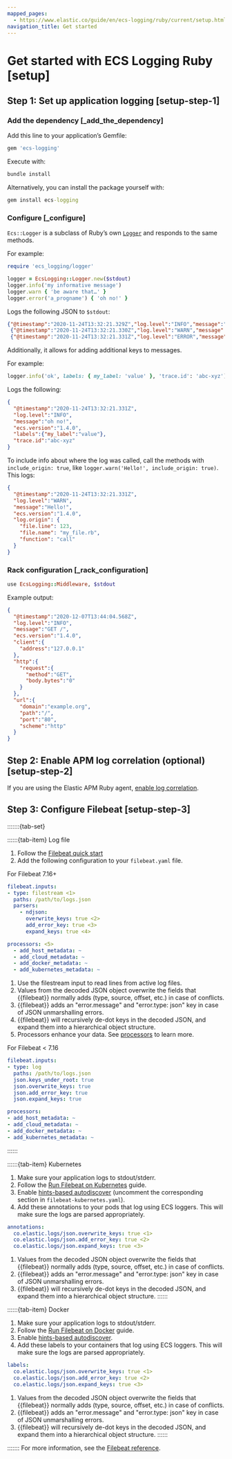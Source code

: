 ```yaml
---
mapped_pages:
  - https://www.elastic.co/guide/en/ecs-logging/ruby/current/setup.html
navigation_title: Get started
---
```


# Get started with ECS Logging Ruby [setup]


## Step 1: Set up application logging [setup-step-1]


### Add the dependency [_add_the_dependency]

Add this line to your application’s Gemfile:

```ruby
gem 'ecs-logging'
```

Execute with:

```cmd
bundle install
```

Alternatively, you can install the package yourself with:

```cmd
gem install ecs-logging
```


### Configure [_configure]

`Ecs::Logger` is a subclass of Ruby’s own [`Logger`](https://ruby-doc.org/stdlib/libdoc/logger/rdoc/Logger.md) and responds to the same methods.

For example:

```ruby
require 'ecs_logging/logger'

logger = EcsLogging::Logger.new($stdout)
logger.info('my informative message')
logger.warn { 'be aware that…' }
logger.error('a_progname') { 'oh no!' }
```

Logs the following JSON to `$stdout`:

```json
{"@timestamp":"2020-11-24T13:32:21.329Z","log.level":"INFO","message":"very informative","ecs.version":"1.4.0"}
 {"@timestamp":"2020-11-24T13:32:21.330Z","log.level":"WARN","message":"be aware that…","ecs.version":"1.4.0"}
 {"@timestamp":"2020-11-24T13:32:21.331Z","log.level":"ERROR","message":"oh no!","ecs.version":"1.4.0","process.title":"a_progname"}
```

Additionally, it allows for adding additional keys to messages.

For example:

```ruby
logger.info('ok', labels: { my_label: 'value' }, 'trace.id': 'abc-xyz')
```

Logs the following:

```json
{
  "@timestamp":"2020-11-24T13:32:21.331Z",
  "log.level":"INFO",
  "message":"oh no!",
  "ecs.version":"1.4.0",
  "labels":{"my_label":"value"},
  "trace.id":"abc-xyz"
}
```

To include info about where the log was called, call the methods with `include_origin: true`, like `logger.warn('Hello!', include_origin: true)`. This logs:

```json
{
  "@timestamp":"2020-11-24T13:32:21.331Z",
  "log.level":"WARN",
  "message":"Hello!",
  "ecs.version":"1.4.0",
  "log.origin": {
    "file.line": 123,
    "file.name": "my_file.rb",
    "function": "call"
  }
}
```


### Rack configuration [_rack_configuration]

```ruby
use EcsLogging::Middleware, $stdout
```

Example output:

```json
{
  "@timestamp":"2020-12-07T13:44:04.568Z",
  "log.level":"INFO",
  "message":"GET /",
  "ecs.version":"1.4.0",
  "client":{
    "address":"127.0.0.1"
  },
  "http":{
    "request":{
      "method":"GET",
      "body.bytes":"0"
    }
  },
  "url":{
    "domain":"example.org",
    "path":"/",
    "port":"80",
    "scheme":"http"
  }
}
```


## Step 2: Enable APM log correlation (optional) [setup-step-2]

If you are using the Elastic APM Ruby agent, [enable log correlation](apm-agent-ruby://reference/logs.md).


## Step 3: Configure Filebeat [setup-step-3]

:::::::{tab-set}

::::::{tab-item} Log file
1. Follow the [Filebeat quick start](beats://reference/filebeat/filebeat-installation-configuration.md)
2. Add the following configuration to your `filebeat.yaml` file.

For Filebeat 7.16+

```yaml
filebeat.inputs:
- type: filestream <1>
  paths: /path/to/logs.json
  parsers:
    - ndjson:
      overwrite_keys: true <2>
      add_error_key: true <3>
      expand_keys: true <4>

processors: <5>
  - add_host_metadata: ~
  - add_cloud_metadata: ~
  - add_docker_metadata: ~
  - add_kubernetes_metadata: ~
```

1. Use the filestream input to read lines from active log files.
2. Values from the decoded JSON object overwrite the fields that {{filebeat}} normally adds (type, source, offset, etc.) in case of conflicts.
3. {{filebeat}} adds an "error.message" and "error.type: json" key in case of JSON unmarshalling errors.
4. {{filebeat}} will recursively de-dot keys in the decoded JSON, and expand them into a hierarchical object structure.
5. Processors enhance your data. See [processors](beats://reference/filebeat/filtering-enhancing-data.md) to learn more.


For Filebeat < 7.16

```yaml
filebeat.inputs:
- type: log
  paths: /path/to/logs.json
  json.keys_under_root: true
  json.overwrite_keys: true
  json.add_error_key: true
  json.expand_keys: true

processors:
- add_host_metadata: ~
- add_cloud_metadata: ~
- add_docker_metadata: ~
- add_kubernetes_metadata: ~
```
::::::

::::::{tab-item} Kubernetes
1. Make sure your application logs to stdout/stderr.
2. Follow the [Run Filebeat on Kubernetes](beats://reference/filebeat/running-on-kubernetes.md) guide.
3. Enable [hints-based autodiscover](beats://reference/filebeat/configuration-autodiscover-hints.md) (uncomment the corresponding section in `filebeat-kubernetes.yaml`).
4. Add these annotations to your pods that log using ECS loggers. This will make sure the logs are parsed appropriately.

```yaml
annotations:
  co.elastic.logs/json.overwrite_keys: true <1>
  co.elastic.logs/json.add_error_key: true <2>
  co.elastic.logs/json.expand_keys: true <3>
```

1. Values from the decoded JSON object overwrite the fields that {{filebeat}} normally adds (type, source, offset, etc.) in case of conflicts.
2. {{filebeat}} adds an "error.message" and "error.type: json" key in case of JSON unmarshalling errors.
3. {{filebeat}} will recursively de-dot keys in the decoded JSON, and expand them into a hierarchical object structure.
::::::

::::::{tab-item} Docker
1. Make sure your application logs to stdout/stderr.
2. Follow the [Run Filebeat on Docker](beats://reference/filebeat/running-on-docker.md) guide.
3. Enable [hints-based autodiscover](beats://reference/filebeat/configuration-autodiscover-hints.md).
4. Add these labels to your containers that log using ECS loggers. This will make sure the logs are parsed appropriately.

```yaml
labels:
  co.elastic.logs/json.overwrite_keys: true <1>
  co.elastic.logs/json.add_error_key: true <2>
  co.elastic.logs/json.expand_keys: true <3>
```

1. Values from the decoded JSON object overwrite the fields that {{filebeat}} normally adds (type, source, offset, etc.) in case of conflicts.
2. {{filebeat}} adds an "error.message" and "error.type: json" key in case of JSON unmarshalling errors.
3. {{filebeat}} will recursively de-dot keys in the decoded JSON, and expand them into a hierarchical object structure.
::::::

:::::::
For more information, see the [Filebeat reference](beats://reference/filebeat/configuring-howto-filebeat.md).


